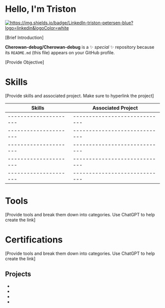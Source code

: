 # Hello, I'm Triston
<a href="www.linkedin.com/in/triston-petersen"><img src="https://img.shields.io/badge/LinkedIn-triston-petersen-blue?logo=linkedin&logoColor=white" alt="https://img.shields.io/badge/LinkedIn-triston-petersen-blue?logo=linkedin&logoColor=white"/></a>

[Brief Introduction]

**Cherowan-debug/Cherowan-debug** is a ✨ _special_ ✨ repository because its `README.md` (this file) appears on your GitHub profile.

[Provide Objective]


# Skills
[Provide skills and associated project. Make sure to hyperlink the project]

| Skills              | Associated Project          |
|---------------------|-----------------------------|
|---------------------|-----------------------------|
|---------------------|-----------------------------|
|---------------------|-----------------------------|
|---------------------|-----------------------------|
|---------------------|-----------------------------|

# Tools
[Provide tools and break them down into categories. Use ChatGPT to help create the link]

<div>

  
</div>

# Certifications
[Provide tools and break them down into categories. Use ChatGPT to help create the link]

## Projects
-
-
-
-


